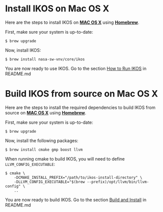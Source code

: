 Install IKOS on Mac OS X
========================

Here are the steps to install IKOS on **[MAC OS X](https://www.apple.com/macos/high-sierra/)** using **[Homebrew](https://brew.sh/)**.

First, make sure your system is up-to-date:

```
$ brew upgrade
```

Now, install IKOS:

```
$ brew install nasa-sw-vnv/core/ikos
```

You are now ready to use IKOS. Go to the section [How to Run IKOS](../../README.md#how-to-run-ikos) in README.md

Build IKOS from source on Mac OS X
==================================

Here are the steps to install the required dependencies to build IKOS from source on **[MAC OS X](https://www.apple.com/macos/high-sierra/)** using **[Homebrew](https://brew.sh/)**.

First, make sure your system is up-to-date:

```
$ brew upgrade
```

Now, install the following packages:

```
$ brew install cmake gmp boost llvm
```

When running cmake to build IKOS, you will need to define `LLVM_CONFIG_EXECUTABLE`:

```
$ cmake \
    -DCMAKE_INSTALL_PREFIX="/path/to/ikos-install-directory" \
    -DLLVM_CONFIG_EXECUTABLE="$(brew --prefix)/opt/llvm/bin/llvm-config" \
    ..
```

You are now ready to build IKOS. Go to the section [Build and Install](../../README.md#build-and-install) in README.md
